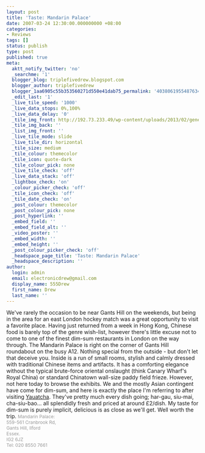 ```yaml
---
layout: post
title: 'Taste: Mandarin Palace'
date: 2007-03-24 12:30:00.000000000 +08:00
categories:
- Reviews
tags: []
status: publish
type: post
published: true
meta:
  aktt_notify_twitter: 'no'
  _searchme: '1'
  blogger_blog: triplefivedrew.blogspot.com
  blogger_author: triplefivedrew
  blogger_1aa6905c55b353560271d550e41dab75_permalink: '4038061955487634168'
  _edit_last: '1'
  _live_tile_speed: '1000'
  _live_data_stops: 0%,100%
  _live_data_delay: '0'
  _tile_img_front: http://192.73.233.49/wp-content/uploads/2013/02/generic-restaurant-shot-tile.jpg
  _tile_img_back: ''
  _list_img_front: ''
  _live_tile_mode: slide
  _live_tile_dir: horizontal
  _tile_size: medium
  _tile_colour: themecolor
  _tile_icon: quote-dark
  _tile_colour_pick: none
  _live_tile_check: 'off'
  _live_data_stack: 'off'
  _lightbox_check: 'on'
  _colour_picker_check: 'off'
  _tile_icon_check: 'off'
  _tile_date_check: 'on'
  _post_colour: themecolor
  _post_colour_pick: none
  _post_hyperlink: ''
  _embed_field: ''
  _embed_field_alt: ''
  _video_poster: ''
  _embed_width: ''
  _embed_height: ''
  _post_colour_picker_check: 'off'
  _headspace_page_title: 'Taste: Mandarin Palace'
  _headspace_description: ''
author:
  login: admin
  email: electronicdrew@gmail.com
  display_name: 555Drew
  first_name: Drew
  last_name: ''
---
```

We've rarely the occasion to be near Gants Hill on the weekends, but being in the area for an east London hockey match was a great opportunity to visit a favorite place. Having just returned from a week in Hong Kong, Chinese food is barely top of the genre wish-list, however there's little excuse not to come to one of the finest dim-sum restaurants in London on the way through.
The Mandarin Palace is right on the corner of Gants Hill roundabout on the busy A12. Nothing special from the outside - but don't let that deceive you. Inside is a run of small rooms, stylish and calmly dressed with traditional Chinese items and artifacts. It has a comforting elegance without the typical brute-force oriental onslaught (think Canary Wharf's Royal China) or standard Chinatown wall-size paddy field frieze.
However, not here today to browse the exhibits. We and the mostly Asian contingent have come for dim-sum, and here is exactly the place I'm referring to after visiting <a href="http://triplefivedrew.blogspot.com/2007/02/taste-yauatcha.html">Yauatcha</a>. They've pretty much every dish going; har-gau, siu-mai, cha-siu-bao... all splendidly fresh and priced at around £2/dish. My taste for dim-sum is purely implicit, delicious is as close as we'll get.
Well worth the trip.
<span style="color:rgb(153,153,153);font-size:85%;">Mandarin Palace:<br />559-561 Cranbrook Rd,<br />Gants Hill, Ilford<br />Essex.<br />IG2 6JZ<br />Tel: 020 8550 7661</span>
